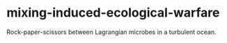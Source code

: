 # mixing-induced-ecological-warfare

Rock-paper-scissors between Lagrangian microbes in a turbulent ocean.

